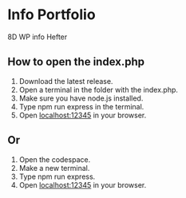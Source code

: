# Info Portfolio
8D WP info Hefter

## How to open the index.php
1. Download the latest release.
2. Open a terminal in the folder with the index.php.
3. Make sure you have node.js installed.
4. Type npm run express in the terminal.
5. Open [localhost:12345](http://localhost:12345) in your browser.

## Or
1. Open the codespace.
2. Make a new terminal.
3. Type npm run express.
5. Open [localhost:12345](http://localhost:12345) in your browser.
